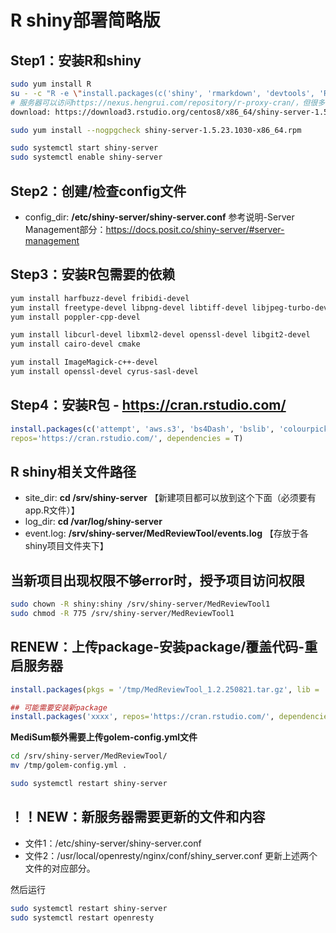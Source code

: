 # R shiny部署简略版

## Step1：安装R和shiny
```bash
sudo yum install R
su - -c "R -e \"install.packages(c('shiny', 'rmarkdown', 'devtools', 'RJDBC'), repos='https://nexus.hengrui.com/repository/r-proxy-cran/')\""
# 服务器可以访问https://nexus.hengrui.com/repository/r-proxy-cran/，但很多包没有最新版本，推荐使用https://cran.rstudio.com/
download: https://download3.rstudio.org/centos8/x86_64/shiny-server-1.5.23.1030-x86_64.rpm

sudo yum install --nogpgcheck shiny-server-1.5.23.1030-x86_64.rpm

sudo systemctl start shiny-server
sudo systemctl enable shiny-server
```

## Step2：创建/检查config文件
* config_dir: **/etc/shiny-server/shiny-server.conf**
参考说明-Server Management部分：https://docs.posit.co/shiny-server/#server-management

## Step3：安装R包需要的依赖
```bash
yum install harfbuzz-devel fribidi-devel
yum install freetype-devel libpng-devel libtiff-devel libjpeg-turbo-devel
yum install poppler-cpp-devel

yum install libcurl-devel libxml2-devel openssl-devel libgit2-devel 
yum install cairo-devel cmake

yum install ImageMagick-c++-devel
yum install openssl-devel cyrus-sasl-devel
```

## Step4：安装R包 - https://cran.rstudio.com/
```r
install.packages(c('attempt', 'aws.s3', 'bs4Dash', 'bslib', 'colourpicker', 'config', 'cowplot', 'data.table', 'digest', 'dplyr', 'DT', 'flextable', 'formatters', 'ggnewscale', 'ggplot2', 'ggpubr', 'ggsci', 'golem', 'Hmisc', 'htmltools', 'httr', 'IDEAFilter', 'labelled', 'lubridate', 'magick', 'openxlsx', 'patchwork', 'pkgload', 'plyr', 'purrr', 'r2rtf', 'readr', 'readxl', 'rjson', 'RSQLite', 'rtables', 'shinipsum', 'shiny', 'shinyalert', 'shinycssloaders', 'shinydisconnect', 'shinyEventLogger', 'shinyFiles', 'shinyglide', 'shinyjs', 'shinyWidgets', 'stringr', 'survminer', 'svglite', 'tern', 'tidyr', 'Tplyr', 'xml2', 'magick', 'shinyEventLogger'), 
repos='https://cran.rstudio.com/', dependencies = T)
```

## R shiny相关文件路径
* site_dir: **cd /srv/shiny-server** 【新建项目都可以放到这个下面（必须要有app.R文件）】
* log_dir: **cd /var/log/shiny-server**
* event.log: **/srv/shiny-server/MedReviewTool/events.log** 【存放于各shiny项目文件夹下】

## 当新项目出现权限不够error时，授予项目访问权限
```bash
sudo chown -R shiny:shiny /srv/shiny-server/MedReviewTool1
sudo chmod -R 775 /srv/shiny-server/MedReviewTool1
```

## RENEW：上传package-安装package/覆盖代码-重启服务器
```r
install.packages(pkgs = '/tmp/MedReviewTool_1.2.250821.tar.gz', lib = .libPaths()[length(.libPaths())], repos = NULL, dependencies = T)

## 可能需要安装新package
install.packages('xxxx', repos='https://cran.rstudio.com/', dependencies = T)
```

**MediSum额外需要上传golem-config.yml文件**
```bash
cd /srv/shiny-server/MedReviewTool/
mv /tmp/golem-config.yml .
```

```bash
sudo systemctl restart shiny-server
```


## ！！NEW：新服务器需要更新的文件和内容

* 文件1：/etc/shiny-server/shiny-server.conf
* 文件2：/usr/local/openresty/nginx/conf/shiny_server.conf
更新上述两个文件的对应部分。

然后运行
```bash
sudo systemctl restart shiny-server
sudo systemctl restart openresty
```